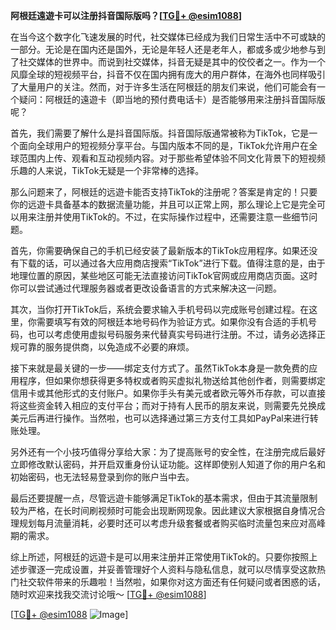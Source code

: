 **阿根廷遠遊卡可以注册抖音国际版吗？[[TG💪+ @esim1088](https://t.me/s/esim1088)]**

在当今这个数字化飞速发展的时代，社交媒体已经成为我们日常生活中不可或缺的一部分。无论是在国内还是国外，无论是年轻人还是老年人，都或多或少地参与到了社交媒体的世界中。而说到社交媒体，抖音无疑是其中的佼佼者之一。作为一个风靡全球的短视频平台，抖音不仅在国内拥有庞大的用户群体，在海外也同样吸引了大量用户的关注。然而，对于许多生活在阿根廷的朋友们来说，他们可能会有一个疑问：阿根廷的遠遊卡（即当地的预付费电话卡）是否能够用来注册抖音国际版呢？

首先，我们需要了解什么是抖音国际版。抖音国际版通常被称为TikTok，它是一个面向全球用户的短视频分享平台。与国内版本不同的是，TikTok允许用户在全球范围内上传、观看和互动视频内容。对于那些希望体验不同文化背景下的短视频乐趣的人来说，TikTok无疑是一个非常棒的选择。

那么问题来了，阿根廷的远遊卡能否支持TikTok的注册呢？答案是肯定的！只要你的远遊卡具备基本的数据流量功能，并且可以正常上网，那么理论上它是完全可以用来注册并使用TikTok的。不过，在实际操作过程中，还需要注意一些细节问题。

首先，你需要确保自己的手机已经安装了最新版本的TikTok应用程序。如果还没有下载的话，可以通过各大应用商店搜索“TikTok”进行下载。值得注意的是，由于地理位置的原因，某些地区可能无法直接访问TikTok官网或应用商店页面。这时你可以尝试通过代理服务器或者更改设备语言的方式来解决这一问题。

其次，当你打开TikTok后，系统会要求输入手机号码以完成账号创建过程。在这里，你需要填写有效的阿根廷本地号码作为验证方式。如果你没有合适的手机号码，也可以考虑使用虚拟号码服务来代替真实号码进行注册。不过，请务必选择正规可靠的服务提供商，以免造成不必要的麻烦。

接下来就是最关键的一步——绑定支付方式了。虽然TikTok本身是一款免费的应用程序，但如果你想获得更多特权或者购买虚拟礼物送给其他创作者，则需要绑定信用卡或其他形式的支付账户。如果你手头有美元或者欧元等外币存款，可以直接将这些资金转入相应的支付平台；而对于持有人民币的朋友来说，则需要先兑换成美元后再进行操作。当然啦，也可以选择通过第三方支付工具如PayPal来进行转账处理。

另外还有一个小技巧值得分享给大家：为了提高账号的安全性，在注册完成后最好立即修改默认密码，并开启双重身份认证功能。这样即使别人知道了你的用户名和初始密码，也无法轻易登录到你的账户当中去。

最后还要提醒一点，尽管远遊卡能够满足TikTok的基本需求，但由于其流量限制较为严格，在长时间刷视频时可能会出现断网现象。因此建议大家根据自身情况合理规划每月流量消耗，必要时还可以考虑升级套餐或者购买临时流量包来应对高峰期的需求。

综上所述，阿根廷的远遊卡是可以用来注册并正常使用TikTok的。只要你按照上述步骤逐一完成设置，并妥善管理好个人资料与隐私信息，就可以尽情享受这款热门社交软件带来的乐趣啦！当然啦，如果你对这方面还有任何疑问或者困惑的话，随时欢迎来找我交流讨论哦～ [[TG💪+ @esim1088](https://t.me/s/esim1088)] 

[[TG💪+ @esim1088](https://t.me/s/esim1088) ![Image](https://i.postimg.cc/4NQfJmqS/Snipaste-2025-05-13-00-14-12.png)]